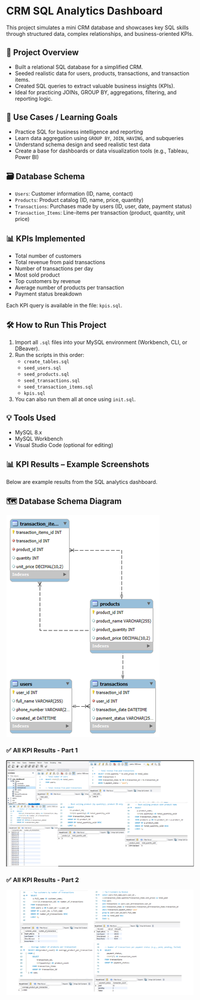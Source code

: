 # CRM SQL Analytics Dashboard

This project simulates a mini CRM database and showcases key SQL skills through structured data, complex relationships, and business-oriented KPIs.

## 🚀 Project Overview

- Built a relational SQL database for a simplified CRM.
- Seeded realistic data for users, products, transactions, and transaction items.
- Created SQL queries to extract valuable business insights (KPIs).
- Ideal for practicing JOINs, GROUP BY, aggregations, filtering, and reporting logic.

## 🎯 Use Cases / Learning Goals

- Practice SQL for business intelligence and reporting
- Learn data aggregation using `GROUP BY`, `JOIN`, `HAVING`, and subqueries
- Understand schema design and seed realistic test data
- Create a base for dashboards or data visualization tools (e.g., Tableau, Power BI)

## 🗃️ Database Schema

- `Users`: Customer information (ID, name, contact)
- `Products`: Product catalog (ID, name, price, quantity)
- `Transactions`: Purchases made by users (ID, user, date, payment status)
- `Transaction_Items`: Line-items per transaction (product, quantity, unit price)

## 📊 KPIs Implemented

- Total number of customers
- Total revenue from paid transactions
- Number of transactions per day
- Most sold product
- Top customers by revenue
- Average number of products per transaction
- Payment status breakdown

Each KPI query is available in the file: `kpis.sql`.

## 🛠️ How to Run This Project

1. Import all `.sql` files into your MySQL environment (Workbench, CLI, or DBeaver).
2. Run the scripts in this order:
   - `create_tables.sql`
   - `seed_users.sql`
   - `seed_products.sql`
   - `seed_transactions.sql`
   - `seed_transaction_items.sql`
   - `kpis.sql`
3. You can also run them all at once using `init.sql`.

## 💡 Tools Used

- MySQL 8.x
- MySQL Workbench
- Visual Studio Code (optional for editing)

## 📊 KPI Results – Example Screenshots

Below are example results from the SQL analytics dashboard.

## 🗺️ Database Schema Diagram

![Database Schema](images/db_schema.png)

### ✅ All KPI Results - Part 1
![KPI Results - Part 1](images/sql_first_picture.png)

### ✅ All KPI Results - Part 2
![KPI Results - Part 2](images/sql_second_picture.png)



